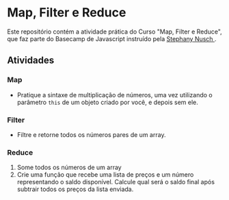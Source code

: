 # Map, Filter e Reduce

Este repositório contém a atividade prática do Curso "Map, Filter e Reduce", que faz parte do Basecamp de Javascript instruído pela [Stephany Nusch ](https://github.com/stebsnusch).

## Atividades

### Map
- Pratique a sintaxe de multiplicação de números, uma vez utilizando o parâmetro `this` de um objeto criado por você, e depois sem ele.

### Filter
- Filtre e retorne todos os números pares de um array.

### Reduce
1. Some todos os números de um array
2. Crie uma função que recebe uma lista de preços e um número representando o saldo disponível. Calcule qual será o saldo final após subtrair todos os preços da lista enviada.
